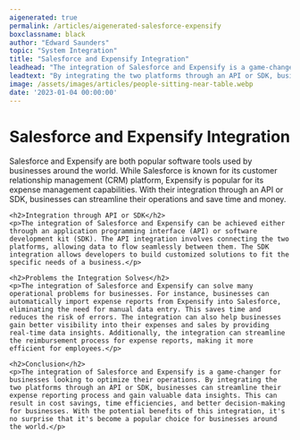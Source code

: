 ```yaml
---
aigenerated: true
permalink: /articles/aigenerated-salesforce-expensify
boxclassname: black
author: "Edward Saunders"
topic: "System Integration"
title: "Salesforce and Expensify Integration"
leadhead: "The integration of Salesforce and Expensify is a game-changer for businesses looking to optimize their operations"
leadtext: "By integrating the two platforms through an API or SDK, businesses can streamline their expense reporting process and gain valuable data insights. This can result in cost savings, time efficiencies, and better decision-making for businesses. With the potential benefits of this integration, it's no surprise that it's become a popular choice for businesses around the world."
image: /assets/images/articles/people-sitting-near-table.webp
date: '2023-01-04 00:00:00'
---
```

<div class="arttext">	<h1>Salesforce and Expensify Integration</h1>
	<p>Salesforce and Expensify are both popular software tools used by businesses around the world. While Salesforce is known for its customer relationship management (CRM) platform, Expensify is popular for its expense management capabilities. With their integration through an API or SDK, businesses can streamline their operations and save time and money.</p>

	<h2>Integration through API or SDK</h2>
	<p>The integration of Salesforce and Expensify can be achieved either through an application programming interface (API) or software development kit (SDK). The API integration involves connecting the two platforms, allowing data to flow seamlessly between them. The SDK integration allows developers to build customized solutions to fit the specific needs of a business.</p>

	<h2>Problems the Integration Solves</h2>
	<p>The integration of Salesforce and Expensify can solve many operational problems for businesses. For instance, businesses can automatically import expense reports from Expensify into Salesforce, eliminating the need for manual data entry. This saves time and reduces the risk of errors. The integration can also help businesses gain better visibility into their expenses and sales by providing real-time data insights. Additionally, the integration can streamline the reimbursement process for expense reports, making it more efficient for employees.</p>

	<h2>Conclusion</h2>
	<p>The integration of Salesforce and Expensify is a game-changer for businesses looking to optimize their operations. By integrating the two platforms through an API or SDK, businesses can streamline their expense reporting process and gain valuable data insights. This can result in cost savings, time efficiencies, and better decision-making for businesses. With the potential benefits of this integration, it's no surprise that it's become a popular choice for businesses around the world.</p>
</div>
